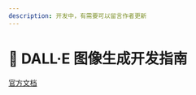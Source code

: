 ```yaml
---
description: 开发中，有需要可以留言作者更新
---
```


# 🌵 DALL·E 图像生成开发指南

[官方文档](https://platform.openai.com/docs/guides/images)
